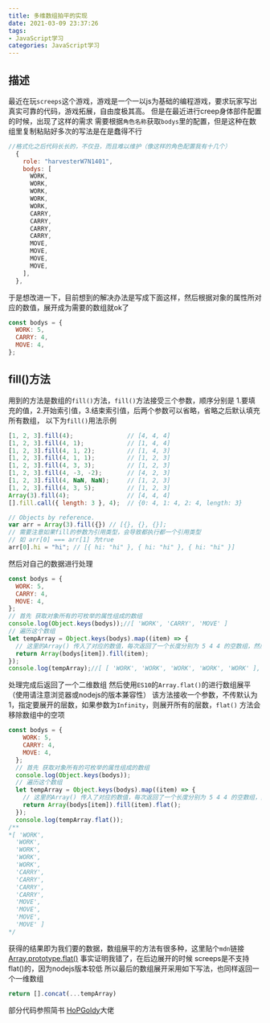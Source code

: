 ```yaml
---
title: 多维数组拍平的实现
date: 2021-03-09 23:37:26
tags: 
- JavaScript学习
categories: JavaScript学习
---
```

## 描述
最近在玩`screeps`这个游戏，游戏是一个一以js为基础的编程游戏，要求玩家写出真实可靠的代码，游戏拓展，自由度极其高。
但是在最近进行creep身体部件配置的时候，出现了这样的需求
需要根据`角色名称`获取`bodys`里的配置，但是这种在数组里复制粘贴好多次的写法是在是蠢得不行
```javascript
//格式化之后代码长长的，不仅丑，而且难以维护（像这样的角色配置我有十几个）
  {
    role: "harvesterW7N1401",
    bodys: [
      WORK,
      WORK,
      WORK,
      WORK,
      WORK,
      CARRY,
      CARRY,
      CARRY,
      CARRY,
      MOVE,
      MOVE,
      MOVE,
      MOVE,
    ],
  },
```
于是想改进一下，目前想到的解决办法是写成下面这样，然后根据对象的属性所对应的数值，展开成为需要的数组就ok了
```javascript
const bodys = {
  WORK: 5,
  CARRY: 4,
  MOVE: 4,
};
```
## fill()方法
用到的方法是数组的`fill()`方法，`fill()`方法接受三个参数，顺序分别是 1.要填充的值，2.开始索引值，3.结束索引值，后两个参数可以省略，省略之后默认填充所有数组，
以下为`fill()`用法示例
```javascript
[1, 2, 3].fill(4);               // [4, 4, 4]
[1, 2, 3].fill(4, 1);            // [1, 4, 4]
[1, 2, 3].fill(4, 1, 2);         // [1, 4, 3]
[1, 2, 3].fill(4, 1, 1);         // [1, 2, 3]
[1, 2, 3].fill(4, 3, 3);         // [1, 2, 3]
[1, 2, 3].fill(4, -3, -2);       // [4, 2, 3]
[1, 2, 3].fill(4, NaN, NaN);     // [1, 2, 3]
[1, 2, 3].fill(4, 3, 5);         // [1, 2, 3]
Array(3).fill(4);                // [4, 4, 4]
[].fill.call({ length: 3 }, 4);  // {0: 4, 1: 4, 2: 4, length: 3}

// Objects by reference.
var arr = Array(3).fill({}) // [{}, {}, {}];
// 需要注意如果fill的参数为引用类型，会导致都执行都一个引用类型
// 如 arr[0] === arr[1] 为true
arr[0].hi = "hi"; // [{ hi: "hi" }, { hi: "hi" }, { hi: "hi" }]
```
然后对自己的数据进行处理
```javascript
const bodys = {
  WORK: 5,
  CARRY: 4,
  MOVE: 4,
};
// 首先 获取对象所有的可枚举的属性组成的数组
console.log(Object.keys(bodys));//[ 'WORK', 'CARRY', 'MOVE' ] 
// 遍历这个数组
let tempArray = Object.keys(bodys).map((item) => {
  // 这里的Array() 传入了对应的数值，每次返回了一个长度分别为 5 4 4 的空数组，然后使用 fill 方法填充数组元素 最后返回了一个二维数组
  return Array(bodys[item]).fill(item);
});
console.log(tempArray);//[ [ 'WORK', 'WORK', 'WORK', 'WORK', 'WORK' ], [ 'CARRY', 'CARRY', 'CARRY', 'CARRY' ], [ 'MOVE', 'MOVE', 'MOVE', 'MOVE' ] ] 
```
处理完成后返回了一个二维数组
然后使用`ES10`的`Array.flat()`的进行数组展平（使用请注意浏览器或nodejs的版本兼容性）
该方法接收一个参数，不传默认为1，指定要展开的层数，如果参数为`Infinity`，则展开所有的层数，`flat()` 方法会移除数组中的空项
```javascript
const bodys = {
    WORK: 5,
    CARRY: 4,
    MOVE: 4,
  };
  // 首先 获取对象所有的可枚举的属性组成的数组
  console.log(Object.keys(bodys));
  // 遍历这个数组
  let tempArray = Object.keys(bodys).map((item) => {
    // 这里的Array() 传入了对应的数值，每次返回了一个长度分别为 5 4 4 的空数组，然后使用 fill 方法填充数组元素 最后返回了一个二维数组
    return Array(bodys[item]).fill(item).flat();
  });
  console.log(tempArray.flat());
/**
*[ 'WORK', 
  'WORK', 
  'WORK', 
  'WORK', 
  'WORK', 
  'CARRY', 
  'CARRY', 
  'CARRY', 
  'CARRY', 
  'MOVE', 
  'MOVE', 
  'MOVE', 
  'MOVE' ]
*/
```
获得的结果即为我们要的数据，数组展平的方法有很多种，这里贴个`mdn`链接 [Array.prototype.flat()](https://developer.mozilla.org/zh-CN/docs/Web/JavaScript/Reference/Global_Objects/Array/flat)
事实证明我错了，在后边展开的时候 screeps是不支持flat()的，因为nodejs版本较低
所以最后的数组展开采用如下写法，也同样返回一个一维数组
```javascript
return [].concat(...tempArray)
```
部分代码参照简书 [HoPGoldy](https://www.jianshu.com/u/3ee5572a4346)大佬



